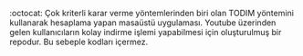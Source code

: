 :octocat: Çok kriterli karar verme yöntemlerinden biri olan TODIM yöntemini kullanarak hesaplama yapan masaüstü uygulaması.
Youtube üzerinden gelen kullanıcıların kolay indirme işlemi yapabilmesi için oluşturulmuş bir repodur. Bu sebeple kodları içermez.
